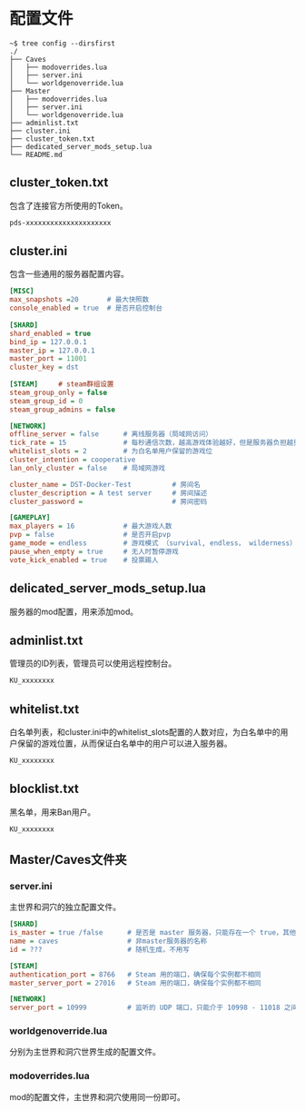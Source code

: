 # 配置文件

```shell
~$ tree config --dirsfirst
./
├── Caves
│   ├── modoverrides.lua
│   ├── server.ini
│   └── worldgenoverride.lua
├── Master
│   ├── modoverrides.lua
│   ├── server.ini
│   └── worldgenoverride.lua
├── adminlist.txt
├── cluster.ini
├── cluster_token.txt
├── dedicated_server_mods_setup.lua
└── README.md
```

## cluster_token.txt

  包含了连接官方所使用的Token。

```txt
pds-xxxxxxxxxxxxxxxxxxxxx
```

## cluster.ini

  包含一些通用的服务器配置内容。

```ini
[MISC]
max_snapshots =20       # 最大快照数
console_enabled = true  # 是否开启控制台
  
[SHARD]
shard_enabled = true
bind_ip = 127.0.0.1
master_ip = 127.0.0.1
master_port = 11001
cluster_key = dst
  
[STEAM]     # steam群组设置
steam_group_only = false
steam_group_id = 0
steam_group_admins = false

[NETWORK]
offline_server = false      # 离线服务器（局域网访问）
tick_rate = 15              # 每秒通信次数，越高游戏体验越好，但是服务器负担越重
whitelist_slots = 2         # 为白名单用户保留的游戏位
cluster_intention = cooperative
lan_only_cluster = false    # 局域网游戏

cluster_name = DST-Docker-Test          # 房间名
cluster_description = A test server     # 房间描述
cluster_password =                      # 房间密码

[GAMEPLAY]
max_players = 16            # 最大游戏人数
pvp = false                 # 是否开启pvp
game_mode = endless         # 游戏模式 （survival, endless， wilderness）
pause_when_empty = true     # 无人时暂停游戏
vote_kick_enabled = true    # 投票踢人
```

## delicated_server_mods_setup.lua

  服务器的mod配置，用来添加mod。

## adminlist.txt

  管理员的ID列表，管理员可以使用远程控制台。

```txt
KU_xxxxxxxx
```

## whitelist.txt

  白名单列表，和cluster.ini中的whitelist_slots配置的人数对应，为白名单中的用户保留的游戏位置，从而保证白名单中的用户可以进入服务器。

```txt
KU_xxxxxxxx
```

## blocklist.txt

  黑名单，用来Ban用户。

```txt
KU_xxxxxxxx
```

## Master/Caves文件夹

### server.ini

主世界和洞穴的独立配置文件。

```ini
[SHARD]
is_master = true /false      # 是否是 master 服务器，只能存在一个 true，其他全是 false
name = caves                 # 非master服务器的名称
id = ???                     # 随机生成，不用写

[STEAM]
authentication_port = 8766   # Steam 用的端口，确保每个实例都不相同
master_server_port = 27016   # Steam 用的端口，确保每个实例都不相同

[NETWORK]
server_port = 10999          # 监听的 UDP 端口，只能介于 10998 - 11018 之间，确保每个实例都不相同
```

### worldgenoverride.lua

分别为主世界和洞穴世界生成的配置文件。

### modoverrides.lua

mod的配置文件，主世界和洞穴使用同一份即可。
